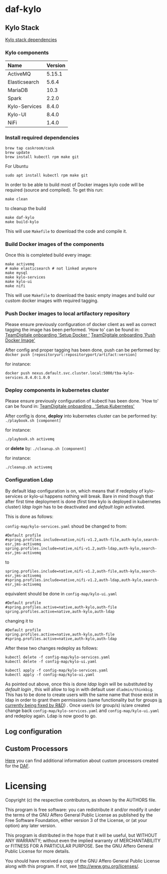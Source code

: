# daf-kylo

## Kylo Stack

[Kylo stack dependencies](http://kylo.readthedocs.io/en/v0.8.3/installation/Dependencies.html#kylo-stack-dependencies)

### Kylo components

| Name 			      | Version |
|:--- 				    |:--- 		|
| ActiveMQ        | 5.15.1 	|
| Elasticsearch 	| 5.6.4 	|
| MariaDB		      | 10.3 		|
| Spark			      | 2.2.0		|
| Kylo-Services		| 8.4.0		|
| Kylo-UI     		| 8.4.0		|
| NiFi		        | 1.4.0		|

### Install required dependencies

```
brew tap caskroom/cask
brew update
brew install kubectl rpm make git
```
For Ubuntu
```
sudo apt install kubectl rpm make git
```

In order to be able to build most of Docker images kylo code will be required (source and compiled). To get this run:

```
make clean
```
to cleanup the build

```
make daf-kylo
make build-kylo
```


This will use `Makefile` to download the code and compile it.

### Build Docker images of the components
Once this is completed build every image:

```
make activemq
# make elasticsearch # not linked anymore
make mysql
make kylo-services
make kylo-ui
make nifi
```
This will use `Makefile` to download the basic empty images and build our custom docker images with required tagging.


### Push Docker images to local artifactory repository
Please ensure previously configuration of docker client as well as correct tagging the image has been performed. 'How to' can be found in:
[TeamDigitale onboarding  'Setup Docker '](https://docs.google.com/document/d/1KqeaZ2yj7rofslqzklYTCLb3AxPnV1mzOgSXOuTHTyw/edit?ts=59faf23f&pli=1#heading=h.ubxuumcef218)
[TeamDigitale onboarding  'Push Docker Image'](https://docs.google.com/document/d/1KqeaZ2yj7rofslqzklYTCLb3AxPnV1mzOgSXOuTHTyw/edit?ts=59faf23f&pli=1#heading=h.47zm3aqq5wip)

After config and proper tagging has been done, push can be performed by: `docker push [repositoryurl:repositoryport/artifact:version]`

for instance:
  ```
  docker push nexus.default.svc.cluster.local:5000/tba-kylo-services.8.4.0:1.0.0
  ```

### Deploy components in kubernetes cluster
Please ensure previously configuration of kubectl has been done. 'How to' can be found in: [TeamDigitale onboarding , 'Setup Kubernetes'](https://docs.google.com/document/d/1KqeaZ2yj7rofslqzklYTCLb3AxPnV1mzOgSXOuTHTyw/edit?ts=59faf23f&pli=1#heading=h.vvi8emze7m35)

After config is done, **deploy** into kubernetes cluster can be performed by: `./playbook.sh [component]`

for instance:
  ```
  ./playbook.sh activemq
  ```

or **delete** by: `./cleanup.sh [component]`

for instance:
  ```
  ./cleanup.sh activemq
  ```

### Configuration Ldap
By default ldap configuration is on, which means that if redeploy of kylo-services or kylo-ui happens nothing will break. Bare in mind though that after first time deployment is done (first time kylo is deployed in kubernetes cluster) *ldap login* has to be deactivated and *default login* activated.

This is done as follows:

`config-map/kylo-services.yaml` shoud be changed to from:
```
#Default profile
#spring.profiles.include=native,nifi-v1.2,auth-file,auth-kylo,search-esr,jms-activemq
spring.profiles.include=native,nifi-v1.2,auth-ldap,auth-kylo,search-esr,jms-activemq
```
to
```#Default profile
spring.profiles.include=native,nifi-v1.2,auth-file,auth-kylo,search-esr,jms-activemq
#spring.profiles.include=native,nifi-v1.2,auth-ldap,auth-kylo,search-esr,jms-activemq
```

equivalent should be done in `config-map/kylo-ui.yaml`

```
#Default profile
#spring.profiles.active=native,auth-kylo,auth-file
spring.profiles.active=native,auth-kylo,auth-ldap
```
changing it to

```
#Default profile
spring.profiles.active=native,auth-kylo,auth-file
#spring.profiles.active=native,auth-kylo,auth-ldap
```

After these two changes redeploy as follows:
```
kubectl delete -f config-map/kylo-services.yaml
kubectl delete -f config-map/kylo-ui.yaml

kubectl apply -f config-map/kylo-services.yaml
kubectl apply -f config-map/kylo-ui.yaml
```

As pointed out above, once this is done *ldap login* will be substituted by *default login* , this will allow to log in with default user `dladmin/thinkbig`. This has to be done to create users with the same name that those exist in ldap in order to grant them permissions (same functionality but for groups [is currently being fixed by R&D](https://kylo-io.atlassian.net/browse/KYLO-496)) . Once user/s (or group/s) is/are created change back `config-map/kylo-services.yaml` and `config-map/kylo-ui.yaml` and redeploy again. Ldap is now good to go.

## Log configuration

## Custom Processors

[Here](./nifi/extensions/processors/Readme.md) you can find additional information about custom processors created for the [DAF](https://teamdigitale.governo.it/it/projects/daf.htm).

# Licensing

Copyright (c) the respective contributors, as shown by the AUTHORS file.

This program is free software: you can redistribute it and/or modify
it under the terms of the GNU Affero General Public License as published
by the Free Software Foundation, either version 3 of the License, or
(at your option) any later version.

This program is distributed in the hope that it will be useful,
but WITHOUT ANY WARRANTY; without even the implied warranty of
MERCHANTABILITY or FITNESS FOR A PARTICULAR PURPOSE.  See the
GNU Affero General Public License for more details.

You should have received a copy of the GNU Affero General Public License
along with this program.  If not, see <http://www.gnu.org/licenses/>.
